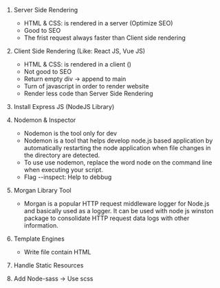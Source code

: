 1. Server Side Rendering
    - HTML & CSS: is rendered in a server (Optimize SEO)
    - Good to SEO
    - The frist request always faster than Client side rendering

2. Client Side Rendering (Like: React JS, Vue JS)
    - HTML & CSS: is rendered in a client ()
    - Not good to SEO
    - Return empty div -> append to main
    - Turn of javascript in order to render website 
    - Render less code than Server Side Rendering

3. Install Express JS (NodeJS Library)

4. Nodemon & Inspector
    - Nodemon is the tool only for dev
    - Nodemon is a tool that helps develop node.js based application by automatically restarting the node application when file changes in the directory are detected. 
    - To use use nodemon, replace the word node on the command line when executing your script.
    - Flag --inspect: Help to debbug

5. Morgan Library Tool
    - Morgan is a popular HTTP request middleware logger for Node.js and basically used as a logger. It can be used with node js winston package to consolidate HTTP request data logs with other information. 

6. Template Engines 
    - Write file contain HTML

7. Handle Static Resources

8. Add Node-sass -> Use scss